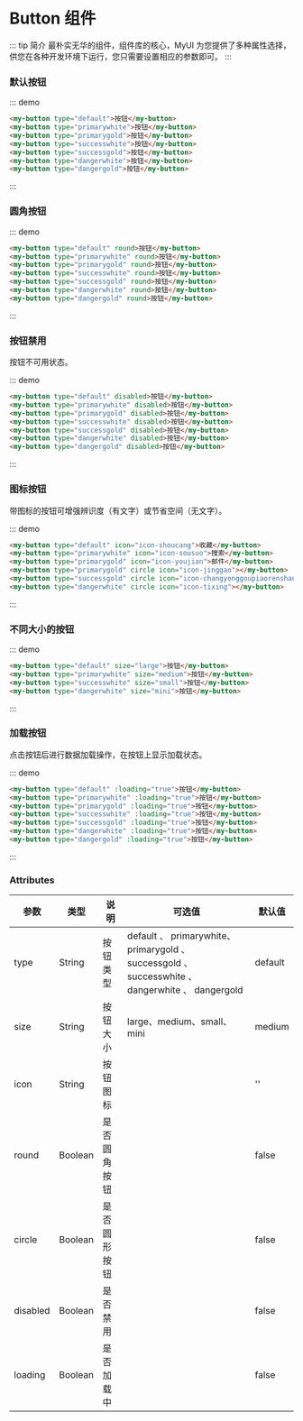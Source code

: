 # Button 组件
::: tip 简介
最朴实无华的组件，组件库的核心，MyUI 为您提供了多种属性选择，供您在各种开发环境下运行，您只需要设置相应的参数即可。
:::

### 默认按钮

::: demo
```html
<my-button type="default">按钮</my-button>
<my-button type="primarywhite">按钮</my-button>
<my-button type="primarygold">按钮</my-button>
<my-button type="successwhite">按钮</my-button>
<my-button type="successgold">按钮</my-button>
<my-button type="dangerwhite">按钮</my-button>
<my-button type="dangergold">按钮</my-button>
```
:::

### 圆角按钮
::: demo
```html
<my-button type="default" round>按钮</my-button>
<my-button type="primarywhite" round>按钮</my-button>
<my-button type="primarygold" round>按钮</my-button>
<my-button type="successwhite" round>按钮</my-button>
<my-button type="successgold" round>按钮</my-button>
<my-button type="dangerwhite" round>按钮</my-button>
<my-button type="dangergold" round>按钮</my-button>
```
:::

### 按钮禁用
按钮不可用状态。

::: demo
```html
<my-button type="default" disabled>按钮</my-button>
<my-button type="primarywhite" disabled>按钮</my-button>
<my-button type="primarygold" disabled>按钮</my-button>
<my-button type="successwhite" disabled>按钮</my-button>
<my-button type="successgold" disabled>按钮</my-button>
<my-button type="dangerwhite" disabled>按钮</my-button>
<my-button type="dangergold" disabled>按钮</my-button>
```
:::

### 图标按钮
带图标的按钮可增强辨识度（有文字）或节省空间（无文字）。

::: demo
```html
<my-button type="default" icon="icon-shoucang">收藏</my-button>
<my-button type="primarywhite" icon="icon-sousuo">搜索</my-button>
<my-button type="primarygold" icon="icon-youjian">邮件</my-button>
<my-button type="primarygold" circle icon="icon-jinggao"></my-button>
<my-button type="successgold" circle icon="icon-changyonggoupiaorenshanchu"></my-button>
<my-button type="dangerwhite" circle icon="icon-tixing"></my-button>
```
:::

### 不同大小的按钮
::: demo
```html
<my-button type="default" size="large">按钮</my-button>
<my-button type="primarywhite" size="medium">按钮</my-button>
<my-button type="successwhite" size="small">按钮</my-button>
<my-button type="dangerwhite" size="mini">按钮</my-button>
```
:::

### 加载按钮
点击按钮后进行数据加载操作，在按钮上显示加载状态。

::: demo
```html
<my-button type="default" :loading="true">按钮</my-button>
<my-button type="primarywhite" :loading="true">按钮</my-button>
<my-button type="primarygold" :loading="true">按钮</my-button>
<my-button type="successwhite" :loading="true">按钮</my-button>
<my-button type="successgold" :loading="true">按钮</my-button>
<my-button type="dangerwhite" :loading="true">按钮</my-button>
<my-button type="dangergold" :loading="true">按钮</my-button>
```
:::

### Attributes

| 参数          | 类型   | 说明   | 可选值 | 默认值 |
| ------------ | ------ | ------| ------| ----- |
| type      | String | 按钮类型   | default 、 primarywhite、 primarygold 、 successgold 、 successwhite 、 dangerwhite 、 dangergold | default |
| size | String | 按钮大小   | large、medium、small、mini | medium |
| icon | String | 按钮图标 |  | '' |
| round  | Boolean | 是否圆角按钮   |  | false |
| circle  | Boolean | 是否圆形按钮 |  | false |
| disabled  | Boolean | 是否禁用 |  | false |
| loading  | Boolean | 是否加载中 |  | false |
